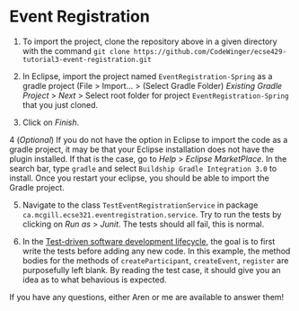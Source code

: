# Event Registration

1. To import the project, clone the repository above in a given directory with the command `git clone https://github.com/CodeWinger/ecse429-tutorial3-event-registration.git` 

2. In Eclipse, import the project named `EventRegistration-Spring` as a gradle project (File > Import... > (Select Gradle Folder) *Existing Gradle Project* > *Next* > Select root folder for project `EventRegistration-Spring` that you just cloned.

3. Click on *Finish*. 

4 (*Optional*) If you do not have the option in Eclipse to import the code as a gradle project, it may be that your Eclipse installation does not have the plugin installed. If that is the case, go to *Help* > *Eclipse MarketPlace*. In the search bar, type `gradle` and select `Buildship Gradle Integration 3.0` to install. Once you restart your eclipse, you should be able to import the Gradle project.   

5. Navigate to the class `TestEventRegistrationService` in package `ca.mcgill.ecse321.eventregistration.service`. Try to run the tests by clicking on *Run as* > *Junit*. The tests should all fail, this is normal.

6. In the [Test-driven software development lifecycle](https://technologyconversations.com/2013/12/20/test-driven-development-tdd-example-walkthrough/), the goal is to first write the tests before adding any new code. In this example, the method bodies for the methods of `createParticipant`, `createEvent`, `register` are purposefully left blank. By reading the test case, it should give you an idea as to what behavious is expected. 

If you have any questions, either Aren or me are available to answer them!
